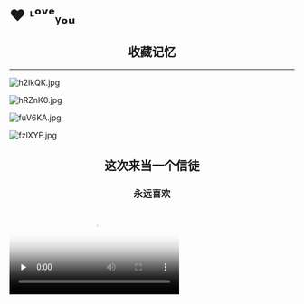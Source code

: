 
# ❤ ᶫᵒᵛᵉᵧₒᵤ

## <center>收藏记忆</center>

***
![h2IkQK.jpg](https://z3.ax1x.com/2021/09/04/h2IkQK.jpg)

![hRZnK0.jpg](https://z3.ax1x.com/2021/09/05/hRZnK0.jpg)

![fuV6KA.jpg](https://z3.ax1x.com/2021/08/06/fuV6KA.jpg)

![fzlXYF.jpg](https://z3.ax1x.com/2021/08/21/fzlXYF.jpg)

## <center>这次来当一个信徒</center>
### <center>永远喜欢</center>

<video id="video" controls="" preload="none" poster="http://mwq-716820.github.io/QQ视频_4623f05e434460ccaad469254e7f43ef1626528540.jpg">
      <source id="mp4" src="http://mwq-716820.github.io/QQ视频_4623f05e434460ccaad469254e7f43ef1626528540.mp4" type="video/mp4">
      </video>
        

